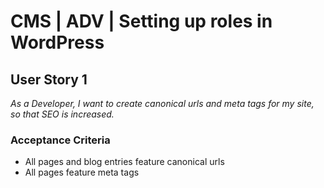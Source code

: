 # CMS | ADV | Setting up roles in WordPress

## User Story 1
*As a Developer, I want to create canonical urls and meta tags for my site, so that SEO is increased.*

### Acceptance Criteria
- All pages and blog entries feature canonical urls
- All pages feature meta tags

